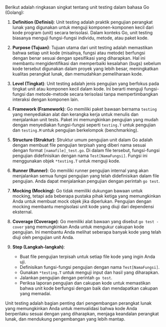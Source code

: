 Berikut adalah ringkasan singkat tentang unit testing dalam bahasa Go (Golang):

1. **Definition (Definisi)**:
   Unit testing adalah praktik pengujian perangkat lunak yang digunakan untuk menguji komponen-komponen kecil dari kode program (unit) secara terisolasi. Dalam konteks Go, unit testing biasanya menguji fungsi-fungsi individu, metode, atau paket kode.

2. **Purpose (Tujuan)**:
   Tujuan utama dari unit testing adalah memastikan bahwa setiap unit kode (misalnya, fungsi atau metode) berfungsi dengan benar sesuai dengan spesifikasi yang diharapkan. Hal ini membantu mengidentifikasi dan memperbaiki kesalahan (bugs) sebelum kode tersebut digunakan dalam proyek yang lebih besar, meningkatkan kualitas perangkat lunak, dan memudahkan pemeliharaan kode.

3. **Level (Tingkat)**:
   Unit testing adalah jenis pengujian yang berfokus pada tingkat unit atau komponen kecil dalam kode. Ini berarti menguji fungsi-fungsi dan metode-metode secara terisolasi tanpa mempertimbangkan interaksi dengan komponen lain.

4. **Framework (Framework)**:
   Go memiliki paket bawaan bernama `testing` yang menyediakan alat dan kerangka kerja untuk menulis dan menjalankan unit tests. Paket ini memungkinkan pengujian yang mudah dengan menyediakan fungsi-fungsi seperti `testing.T` untuk pengujian dan `testing.M` untuk pengujian berkelompok (benchmarking).

5. **Structure (Struktur)**:
   Struktur umum pengujian unit dalam Go adalah dengan membuat file pengujian terpisah yang diberi nama sesuai dengan format `[namafile]_test.go`. Di dalam file tersebut, fungsi-fungsi pengujian didefinisikan dengan nama `Test[NamaFungsi]`. Fungsi ini menggunakan objek `*testing.T` untuk menguji kode.

6. **Runner (Runner)**:
   Go memiliki runner pengujian internal yang akan menjalankan semua fungsi pengujian yang telah didefinisikan dalam file pengujian. Anda dapat menjalankan pengujian dengan perintah `go test`.

7. **Mocking (Mocking)**:
   Go tidak memiliki dukungan bawaan untuk mocking, tetapi ada beberapa pustaka pihak ketiga yang memungkinkan Anda untuk membuat mock objek jika diperlukan. Pengujian dengan mocking membantu mengisolasi unit kode yang diuji dari dependensi eksternal.

8. **Coverage (Coverage)**:
   Go memiliki alat bawaan yang disebut `go test -cover` yang memungkinkan Anda untuk mengukur cakupan kode pengujian. Ini membantu Anda melihat seberapa banyak kode yang telah diuji oleh pengujian unit Anda.

9. **Step (Langkah-langkah)**:
   - Buat file pengujian terpisah untuk setiap file kode yang ingin Anda uji.
   - Definisikan fungsi-fungsi pengujian dengan nama `Test[NamaFungsi]`.
   - Gunakan `*testing.T` untuk menguji input dan hasil yang diharapkan.
   - Jalankan pengujian dengan perintah `go test`.
   - Periksa laporan pengujian dan cakupan kode untuk memastikan bahwa unit kode berfungsi dengan baik dan mendapatkan cakupan yang memadai.

Unit testing adalah bagian penting dari pengembangan perangkat lunak yang memungkinkan Anda untuk memvalidasi bahwa kode Anda berperilaku sesuai dengan yang diharapkan, menjaga keandalan perangkat lunak, dan mendukung pengembangan yang lebih mantap.